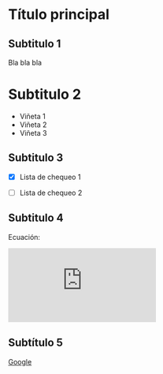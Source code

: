 # Título principal

## Subtitulo 1

Bla bla bla

# Subtitulo 2

* Viñeta 1
* Viñeta 2
* Viñeta 3

## Subtitulo 3

- [X] Lista de chequeo 1

- [ ] Lista de chequeo 2

## Subtitulo 4

Ecuación:

![equation](http://latex.codecogs.com/gif.latex?Concentration%3D%5Cfrac%7BTotalTemplate%7D%7BTotalVolume%7D) 


## Subtítulo 5

[Google]

[Google]: https://www.google.com/
[travis]: https://travis-ci.org/

